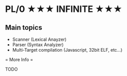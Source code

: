 PL/0 ★★★ INFINITE ★★★
========================

Main topics
-----------

* Scanner (Lexical Anayzer)
* Parser (Syntax Analyzer)
* Multi-Target compilation (Javascript, 32bit ELF, etc...)

= More Info =

TODO
